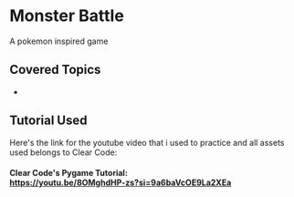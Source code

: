 # Monster Battle
A pokemon inspired game

## Covered Topics
- 

## Tutorial Used
Here's the link for the youtube video that i used to practice and all assets used belongs to Clear Code:<br>
#### Clear Code's Pygame Tutorial: <br> https://youtu.be/8OMghdHP-zs?si=9a6baVcOE9La2XEa